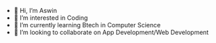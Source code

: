 - 👋 Hi, I’m Aswin
- 👀 I’m interested in Coding
- 🌱 I’m currently learning Btech in Computer Science
- 💞️ I’m looking to collaborate on App Development/Web Development

<!---
call-me-aswin/call-me-aswin is a ✨ special ✨ repository because its `README.md` (this file) appears on your GitHub profile.
You can click the Preview link to take a look at your changes.
--->
